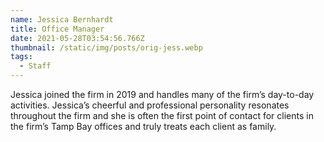 ```yaml
---
name: Jessica Bernhardt
title: Office Manager
date: 2021-05-28T03:54:56.766Z
thumbnail: /static/img/posts/orig-jess.webp
tags:
  - Staff
---
```

Jessica joined the firm in 2019 and handles many of the firm’s day-to-day activities. Jessica’s cheerful and professional personality resonates throughout the firm and she is often the first point of contact for clients in the firm’s Tamp Bay offices and truly treats each client as family.

